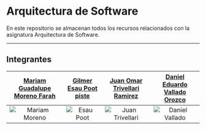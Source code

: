 # Arquitectura de Software
En este repositorio se almacenan todos los recursos relacionados con la asignatura Arquitectura de Software.

------------
## Integrantes
| [Mariam Guadalupe Moreno Farah](https://github.com/Mariam-Moreno) | [Gilmer Esau Poot piste](https://github.com/Esau-Piste) | [Juan Omar Trivellari Ramirez](https://github.com/Juan-Trivellari) | [Daniel Eduardo Vallado Orozco](https://github.com/DanielVallado) |
| :------------: | :------------: | :------------: | :------------: |
| <image src="img/mariam_moreno.png" alt="Mariam Moreno"></image> | <image src="img/esau_poot.jpg" alt="Esau Poot"></image> | <image src="img/juan_trivellari.jpg" alt="Juan Trivellari"></image> | <image src="img/daniel_vallado.jpeg" alt="Daniel Vallado"></image> | 

